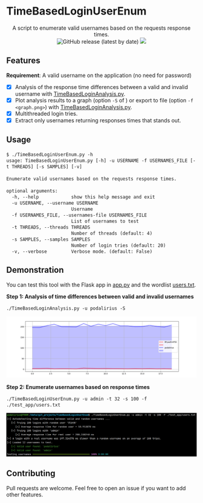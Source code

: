 # TimeBasedLoginUserEnum

<p align="center">
  A script to enumerate valid usernames based on the requests response times.
  <br>
  <img alt="GitHub release (latest by date)" src="https://img.shields.io/github/v/release/p0dalirius/TimeBasedLoginUserEnum">
  <a href="https://twitter.com/intent/follow?screen_name=podalirius_" title="Follow"><img src="https://img.shields.io/twitter/follow/podalirius_?label=Podalirius&style=social"></a>
  <br>
</p>

## Features

**Requirement**: A valid username on the application (no need for password)

 - [x] Analysis of the response time differences between a valid and invalid username with [TimeBasedLoginAnalysis.py](./TimeBasedLoginAnalysis.py).
 - [x] Plot analysis results to a graph (option `-S` of ) or export to file (option `-f <graph.png>`) with [TimeBasedLoginAnalysis.py](./TimeBasedLoginAnalysis.py).
 - [x] Multithreaded login tries.
 - [x] Extract only usernames returning responses times that stands out.

## Usage

```
$ ./TimeBasedLoginUserEnum.py -h
usage: TimeBasedLoginUserEnum.py [-h] -u USERNAME -f USERNAMES_FILE [-t THREADS] [-s SAMPLES] [-v]

Enumerate valid usernames based on the requests response times.

optional arguments:
  -h, --help            show this help message and exit
  -u USERNAME, --username USERNAME
                        Username
  -f USERNAMES_FILE, --usernames-file USERNAMES_FILE
                        List of usernames to test
  -t THREADS, --threads THREADS
                        Number of threads (default: 4)
  -s SAMPLES, --samples SAMPLES
                        Number of login tries (default: 20)
  -v, --verbose         Verbose mode. (default: False)

```

## Demonstration

You can test this tool with the Flask app in [app.py](./test_app/app.py) and the wordlist [users.txt](./test_app/users.txt). 

**Step 1: Analysis of time differences between valid and invalid usernames**

```
./TimeBasedLoginAnalysis.py -u podalirius -S
```

![](./.github/graph.png)

**Step 2: Enumerate usernames based on response times**

```
./TimeBasedLoginUserEnum.py -u admin -t 32 -s 100 -f ./test_app/users.txt
```

![](./.github/example.png)

## Contributing

Pull requests are welcome. Feel free to open an issue if you want to add other features.
